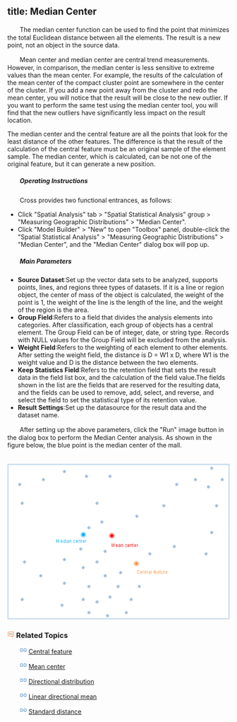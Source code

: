 title: Median Center
---

　　The median center function can be used to find the point that minimizes the total Euclidean distance between all the elements. The result is a new point, not an object in the source data.

　　Mean center and median center are central trend measurements. However, in comparison, the median center is less sensitive to extreme values than the mean center. For example, the results of the calculation of the mean center of the compact cluster point are somewhere in the center of the cluster. If you add a new point away from the cluster and redo the mean center, you will notice that the result will be close to the new outlier. If you want to perform the same test using the median center tool, you will find that the new outliers have significantly less impact on the result location.

  The median center and the central feature are all the points that look for the least distance of the other features. The difference is that the result of the calculation of the central feature must be an original sample of the element sample. The median center, which is calculated, can be not one of the original feature, but it can generate a new position.​

##### 　　Operating Instructions

　　Cross provides two functional entrances, as follows:

- Click "Spatial Analysis" tab > "Spatial Statistical Analysis" group > "Measuring Geographic Distributions" > "Median Center".
- Click "Model Builder" > "New" to open "Toolbox" panel, double-click the "Spatial Statistical Analysis" > "Measuring Geographic Distributions" > "Median Center", and the "Median Center" dialog box will pop up.

##### 　　Main Parameters
- **Source Dataset**:Set up the vector data sets to be analyzed, supports points, lines, and regions three types of datasets. If it is a line or region object, the center of mass of the object is calculated, the weight of the point is 1, the weight of the line is the length of the line, and the weight of the region is the area.
- **Group Field**:Refers to a field that divides the analysis elements into categories. After classification, each group of objects has a central element. The Group Field can be of integer, date, or string type. Records with NULL values for the Group Field will be excluded from the analysis.
- **Weight Field**:Refers to the weighting of each element to other elements. After setting the weight field, the distance is D = W1 x D, where W1 is the weight value and D is the distance between the two elements.
- **Keep Statistics Field**:Refers to the retention field that sets the result data in the field list box, and the calculation of the field value.The fields shown in the list are the fields that are reserved for the resulting data, and the fields can be used to remove, add, select, and reverse, and select the field to set the statistical type of its retention value.
- **Result Settings**:Set up the datasource for the result data and the dataset name.

　　After setting up the above parameters, click the "Run" image button in the dialog box to perform the Median Center analysis. As shown in the figure below, the blue point is the median center of the mall.

　　![](img/MeanCenterResult.png)

### ![](../img/seealso.png) Related Topics

　　![](../img/smalltitle.png) [Central feature](CentralFeature.html)

　　![](../img/smalltitle.png) [Mean center](MeanCenter.html)

　　![](../img/smalltitle.png) [Directional distribution](MeasureDirection.html)

　　![](../img/smalltitle.png) [Linear directional mean](MeasureLinearDirectional.html)

　　![](../img/smalltitle.png) [Standard distance](MeasureStandardDistance.html)

